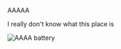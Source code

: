 <p>AAAAA</p> 
<p>I really don't know what this place is</p>
<img class="pic" src="https://www.bing.com/images/search?view=detailV2&ccid=Q2GOlXRy&id=250B56AEB94459EFB266624C0A77654484B3AD4E&thid=OIP.Q2GOlXRyClmWRX_n9tmcBAHaFj&mediaurl=http%3a%2f%2farnaiz.com.ph%2fwp-content%2fuploads%2f2018%2f04%2faaaa01.jpg&exph=900&expw=1200&q=aAAA&simid=608026494146121580&ck=F04D26E809014486F51A1B339C1AAD73&selectedIndex=2" alt="AAAA battery">
